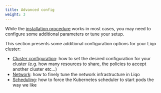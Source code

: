 ```yaml
---
title: Advanced config
weight: 3
---
```


While the [installation procedure](../gettingstarted) works in most cases, you may need to configure some additional parameters or tune your setup.

This section presents some additional configuration options for your Liqo cluster:

* [Cluster configuration](./cluster-config): how to set the desired configuration for your cluster (e.g. how many resources to share, the policies to accept another cluster etc...)
* [Network](./network): how to finely tune the network infrastructure in Liqo
* [Scheduling](./scheduling): how to force the Kubernetes scheduler to start pods the way we like
